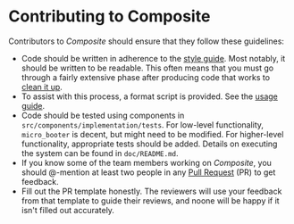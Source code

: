 # Contributing to Composite

Contributors to *Composite* should ensure that they follow these guidelines:

- Code should be written in adherence to the [style guide](../doc/style_guide/composite_coding_style.pdf).
  Most notably, it should be written to be readable.
  This often means that you must go through a fairly extensive phase after producing code that works to [clean it up](http://www2.seas.gwu.edu/~gparmer/posts/2016-03-07-code-craftsmanship.html).
- To assist with this process, a format script is provided. See the [usage guide](../doc/style_guide/auto_formatter.md).
- Code should be tested using components in `src/components/implementation/tests`.
  For low-level functionality, `micro_booter` is decent, but might need to be modified.
  For higher-level functionality, appropriate tests should be added.
  Details on executing the system can be found in `doc/README.md`.
- If you know some of the team members working on *Composite*, you should @-mention at least two people in any [Pull Request](http://www2.seas.gwu.edu/~gparmer/posts/2017-06-08-sweng-in-research.html) (PR) to get feedback.
- Fill out the PR template honestly.
  The reviewers will use your feedback from that template to guide their reviews, and noone will be happy if it isn't filled out accurately.
